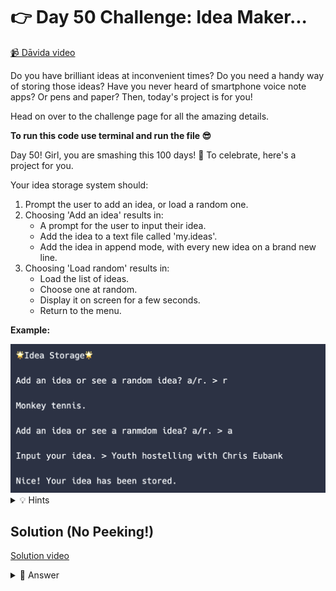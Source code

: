 # 👉 Day 50 Challenge: Idea Maker...

<a href="https://youtu.be/nEoQq-FTMtA?si=dxDGslY8zGnWW2nv" target="_blank">📹 Dāvida video</a>

Do you have brilliant ideas at inconvenient times? Do you need a handy way of storing those ideas? Have you never heard of smartphone voice note apps? Or pens and paper? Then, today's project is for you!

Head on over to the challenge page for all the amazing details.

**To run this code use terminal and run the file 😎**


Day 50! Girl, you are smashing this 100 days! 🎉 To celebrate, here's a project for you.

Your idea storage system should:
1. Prompt the user to add an idea, or load a random one.
2. Choosing 'Add an idea' results in:
   - A prompt for the user to input their idea.
   -  Add the idea to a text file called 'my.ideas'.
   - Add the idea in append mode, with every new idea on a brand new line.
3. Choosing 'Load random' results in:
   - Load the list of ideas.
   - Choose one at random.
   - Display it on screen for a few seconds.
   - Return to the menu.

**Example:**

<img id="image" src="assets/day50_1.png" alt="Replit Workspace Overview" width="960">

<details>
<summary>💡 Hints</summary>

- To pick an idea at random, you could use `split()` to get an array of values. Or you could use `random.choice` to generate a random number and keep loading lines until you get to the random number line.
- Try implementing your menu as a subroutine, so you can call it whenever you need to return to it.

</details>

## Solution (No Peeking!)

<a href="https://youtu.be/ICF8b1aL5lM?si=iCGNLx3gObMHj5sD" target="_blank">Solution video</a>

<details>
<summary>👀 Answer</summary>

```python
import random, time, os

# Get the directory where the script is located
script_dir = os.path.dirname(os.path.abspath(__file__))

# Construct the path to the 'files/my.ideas' file
file_path = os.path.join(script_dir, "files/my.ideas")

def add_idea(idea):
    # Ensure the 'files' directory exists
    os.makedirs(os.path.dirname(file_path), exist_ok=True)

    f = open(file_path, 'a')
    f.write(idea + '\n')
    print("Nice! Your idea has been stored.")

def load_random_idea():
    # Check if the file exists before trying to open it
    if not os.path.exists(file_path):
        print("No ideas found. Add some ideas first.")
        return

    f = open(file_path, 'r')
    ideas = f.readlines()
    if not ideas:
        print("No ideas found. Add some ideas first.")
        return

    random_idea = random.choice(ideas).strip()
    print(f"\nRandom Idea: {random_idea}")
    time.sleep(3)  # Display the idea for a few seconds

def main():
    while True:
        print("\n🌟 Idea Storage 🌟")
        choice = input("Add an idea or see a random idea? (a/r): ").lower().strip()

        if choice == 'a':
            user_idea = input("Input your idea: ").strip()
            if user_idea:
                add_idea(user_idea)
            else:
                print("No idea entered. Please try again.")
        elif choice == 'r':
            load_random_idea()
        else:
            print("Invalid choice. Please choose 'a' to add an idea or 'r' to see a random idea.")


main()
```

</details>
